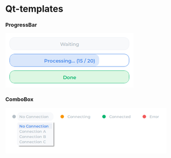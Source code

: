 # Qt-templates
 
### ProgressBar

[![](ProgressBar/ProgressBar.png)](https://github.com/defmylife/Qt-templates/blob/main/ProgressBar/ProgressBar.py)

### ComboBox

[![](ComboBox/ComboBox.png)](https://github.com/defmylife/Qt-templates/blob/main/ComboBox/ComboBox.py)